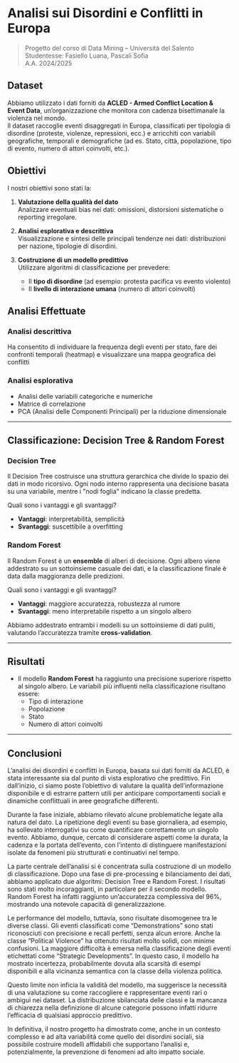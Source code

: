 # Analisi sui Disordini e Conflitti in Europa

> Progetto del corso di Data Mining – Università del Salento  
> Studentesse: Fasiello Luana, Pascali Sofia  
> A.A. 2024/2025

## Dataset

Abbiamo utilizzato i dati forniti da **ACLED - Armed Conflict Location & Event Data**, un’organizzazione che monitora con cadenza bisettimanale la violenza nel mondo.  
Il dataset raccoglie eventi disaggregati in Europa, classificati per tipologia di disordine (proteste, violenze, repressioni, ecc.) e arricchiti con variabili geografiche, temporali e demografiche (ad es. Stato, città, popolazione, tipo di evento, numero di attori coinvolti, etc.).

## Obiettivi
I nostri obiettivi sono stati la: 

1. **Valutazione della qualità del dato**  
   Analizzare eventuali bias nei dati: omissioni, distorsioni sistematiche o reporting irregolare.

2. **Analisi esplorativa e descrittiva**  
   Visualizzazione e sintesi delle principali tendenze nei dati: distribuzioni per nazione, tipologie di disordini.

3. **Costruzione di un modello predittivo**  
   Utilizzare algoritmi di classificazione per prevedere:
   - Il **tipo di disordine** (ad esempio: protesta pacifica vs evento violento)
   - Il **livello di interazione umana** (numero di attori coinvolti)

## Analisi Effettuate

### Analisi descrittiva

Ha consentito di individuare la frequenza degli eventi per stato, fare dei confronti temporali (heatmap) e visualizzare una mappa geografica dei conflitti

### Analisi esplorativa

- Analisi delle variabili categoriche e numeriche
- Matrice di correlazione
- PCA (Analisi delle Componenti Principali) per la riduzione dimensionale

---

## Classificazione: Decision Tree & Random Forest

### Decision Tree

Il Decision Tree costruisce una struttura gerarchica che divide lo spazio dei dati in modo ricorsivo. Ogni nodo interno rappresenta una decisione basata su una variabile, mentre i "nodi foglia" indicano la classe predetta.

Quali sono i vantaggi e gli svantaggi?
- **Vantaggi**: interpretabilità, semplicità
- **Svantaggi**: suscettibile a overfitting

### Random Forest

Il Random Forest è un **ensemble** di alberi di decisione. Ogni albero viene addestrato su un sottoinsieme casuale dei dati, e la classificazione finale è data dalla maggioranza delle predizioni.

Quali sono i vantaggi e gli svantaggi?
- **Vantaggi**: maggiore accuratezza, robustezza al rumore
- **Svantaggi**: meno interpretabile rispetto a un singolo albero

Abbiamo addestrato entrambi i modelli su un sottoinsieme di dati puliti, valutando l’accuratezza tramite **cross-validation**.

---

## Risultati

- Il modello **Random Forest** ha raggiunto una precisione superiore rispetto al singolo albero.
Le variabili più influenti nella classificazione risultano essere:
  - Tipo di interazione
  - Popolazione
  - Stato
  - Numero di attori coinvolti

---

## Conclusioni

L’analisi dei disordini e conflitti in Europa, basata sui dati forniti da ACLED, è stata interessante sia dal punto di vista esplorativo che predittivo. Fin dall’inizio, ci siamo poste l’obiettivo di valutare la qualità dell’informazione disponibile e di estrarre pattern utili per anticipare comportamenti sociali e dinamiche conflittuali in aree geografiche differenti.

Durante la fase iniziale, abbiamo rilevato alcune problematiche legate alla natura del dato. La ripetizione degli eventi su base giornaliera, ad esempio, ha sollevato interrogativi su come quantificare correttamente un singolo evento. Abbiamo, dunque, cercato di considerare aspetti come la durata, la cadenza e la portata dell’evento, con l’intento di distinguere manifestazioni isolate da fenomeni più strutturati e continuativi nel tempo.

La parte centrale dell’analisi si è concentrata sulla costruzione di un modello di classificazione. Dopo una fase di pre-processing e bilanciamento dei dati, abbiamo applicato due algoritmi: Decision Tree e Random Forest. I risultati sono stati molto incoraggianti, in particolare per il secondo modello. Random Forest ha infatti raggiunto un’accuratezza complessiva del 96%, mostrando una notevole capacità di generalizzazione.

Le performance del modello, tuttavia, sono risultate disomogenee tra le diverse classi. Gli eventi classificati come “Demonstrations” sono stati riconosciuti con precisione e recall perfetti, senza alcun errore. Anche la classe “Political Violence” ha ottenuto risultati molto solidi, con minime confusioni. La maggiore difficoltà è emersa nella classificazione degli eventi etichettati come “Strategic Developments”. In questo caso, il modello ha mostrato incertezza, probabilmente dovuta alla scarsità di esempi disponibili e alla vicinanza semantica con la classe della violenza politica.

Questo limite non inficia la validità del modello, ma suggerisce la necessità di una valutazione su come raccogliere e rappresentare eventi rari o ambigui nei dataset. La distribuzione sbilanciata delle classi e la mancanza di chiarezza nella definizione di alcune categorie possono infatti ridurre l’efficacia di qualsiasi approccio predittivo.

In definitiva, il nostro progetto ha dimostrato come, anche in un contesto complesso e ad alta variabilità come quello dei disordini sociali, sia possibile costruire modelli affidabili che supportano l’analisi e, potenzialmente, la prevenzione di fenomeni ad alto impatto sociale.


